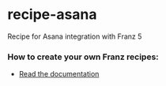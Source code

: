 # recipe-asana
Recipe for Asana integration with Franz 5

### How to create your own Franz recipes:
* [Read the documentation](https://github.com/meetfranz/plugins)
